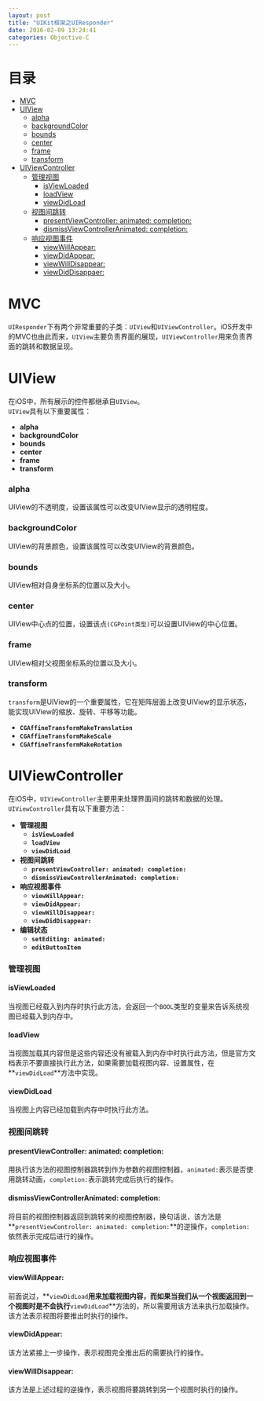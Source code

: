 ```yaml
---
layout: post
title: "UIKit框架之UIResponder"
date: 2016-02-09 13:24:41
categories: Objective-C
---
```


# 目录

- [MVC](#1)
- [UIView](#2)
  - [alpha](#2.1)
  - [backgroundColor](#2.2)
  - [bounds](#2.3)
  - [center](#2.4)
  - [frame](#2.5)
  - [transform](#2.6)
- [UIViewController](#3)
  - [管理视图](#3.1)
    - [isViewLoaded](#3.1.1)
    - [loadView](#3.1.2)
    - [viewDidLoad](#3.1.3)
  - [视图间跳转](#3.2)
    - [presentViewController: animated: completion:](#3.2.1)
    - [dismissViewControllerAnimated: completion:](#3.2.2)
  - [响应视图事件](#3.3)
    - [viewWillAppear:](#3.3.1)
    - [viewDidAppear:](#3.3.2)
    - [viewWillDisappear:](#3.3.3)
    - [viewDidDisappaer:](#3.3.4)

<a name = "1"></a>

# MVC
`UIResponder`下有两个非常重要的子类：`UIView`和`UIViewController`。iOS开发中的MVC也由此而来，`UIView`主要负责界面的展现，`UIViewController`用来负责界面的跳转和数据呈现。

<a name = "2"></a>

# UIView

在iOS中，所有展示的控件都继承自`UIView`。   
`UIView`具有以下重要属性：
  
- **alpha** 
- **backgroundColor**
- **bounds**
- **center**
- **frame**
- **transform**

<a name = "2.1"></a>

### alpha

UIView的不透明度，设置该属性可以改变UIView显示的透明程度。

<a name = "2.2"></a>

### backgroundColor

UIView的背景颜色，设置该属性可以改变UIView的背景颜色。

<a name = "2.3"></a>

### bounds

UIView相对自身坐标系的位置以及大小。

<a name = "2.4"></a>

### center

UIView中心点的位置，设置该点`(CGPoint类型)`可以设置UIView的中心位置。

<a name = "2.5"></a>

### frame

UIView相对父视图坐标系的位置以及大小。

<a name = "2.6"></a>

### transform

`transform`是UIView的一个重要属性，它在矩阵层面上改变UIView的显示状态，能实现UIView的缩放、旋转、平移等功能。

- **`CGAffineTransformMakeTranslation`**
- **`CGAffineTransformMakeScale`**
- **`CGAffineTransformMakeRotation`**

<a name = "3"></a>

# UIViewController

在iOS中，`UIViewController`主要用来处理界面间的跳转和数据的处理。   
`UIViewController`具有以下重要方法：

- **管理视图**
  - **`isViewLoaded`**
  - **`loadView`**
  - **`viewDidLoad`**
- **视图间跳转**
  - **`presentViewController: animated: completion:`**
  - **`dismissViewControllerAnimated: completion:`** 
- **响应视图事件**
  - **`viewWillAppear:`**
  - **`viewDidAppear:`**
  - **`viewWillDisappear:`**
  - **`viewDidDisappear:`**
- **编辑状态**
  - **`setEditing: animated:`**
  - **`editButtonItem`**
  
<a name = "3.1"></a>  
  
### 管理视图

<a name = "3.1.1"></a>

#### isViewLoaded

当视图已经载入到内存时执行此方法，会返回一个`BOOL`类型的变量来告诉系统视图已经载入到内存中。

<a name = "3.1.2"></a>

#### loadView

当视图加载其内容但是这些内容还没有被载入到内存中时执行此方法，但是官方文档表示不要直接执行此方法，如果需要加载视图内容、设置属性，在**`viewDidLoad`**方法中实现。

<a name = "3.1.3"></a>

#### viewDidLoad

当视图上内容已经加载到内存中时执行此方法。

<a name = "3.2"></a>

### 视图间跳转

<a name = "3.2.1"></a>

#### presentViewController: animated: completion:

用执行该方法的视图控制器跳转到作为参数的视图控制器，`animated:`表示是否使用跳转动画，`completion:`表示跳转完成后执行的操作。

<a name = "3.2.2"></a>

#### dismissViewControllerAnimated: completion:

将目前的视图控制器返回到跳转来的视图控制器，换句话说，该方法是**`presentViewController: animated: completion:`**的逆操作，`completion:`依然表示完成后进行的操作。

<a name = "3.3"></a>

### 响应视图事件

<a name = "3.3.1"></a>

#### viewWillAppear:

前面说过，**`viewDidLoad`**用来加载视图内容，而如果当我们从一个视图返回到一个视图时是不会执行**`viewDidLoad`**方法的，所以需要用该方法来执行加载操作。该方法表示视图将要推出时执行的操作。

<a name = "3.3.2"></a>

#### viewDidAppear:

该方法紧接上一步操作，表示视图完全推出后的需要执行的操作。

<a name = "3.3.3"></a>

#### viewWillDisappear:

该方法是上述过程的逆操作，表示视图将要跳转到另一个视图时执行的操作。